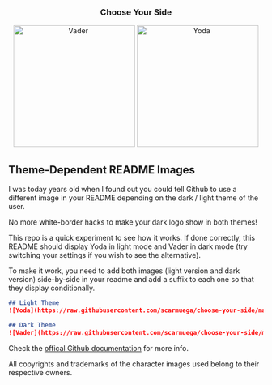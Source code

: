 <div align="center">
    <h3>Choose Your Side</h3>
    <img src="https://raw.githubusercontent.com/scarmuega/choose-your-side/master/vader.svg?sanitize=true#gh-dark-mode-only" alt="Vader" height="240">
    <img src="https://raw.githubusercontent.com/scarmuega/choose-your-side/master/yoda.svg?sanitize=true#gh-light-mode-only" alt="Yoda" height="240">
</div>

## Theme-Dependent README Images

I was today years old when I found out you could tell Github to use a different image in your README depending on the dark / light theme of the user.

No more white-border hacks to make your dark logo show in both themes!

This repo is a quick experiment to see how it works. If done correctly, this README should display Yoda in light mode and Vader in dark mode (try switching your settings if you wish to see the alternative).

To make it work, you need to add both images (light version and dark version) side-by-side in your readme and add a suffix to each one so that they display conditionally.

```markdown
## Light Theme
![Yoda](https://raw.githubusercontent.com/scarmuega/choose-your-side/master/yoda.svg?sanitize=true#gh-light-mode-only)

## Dark Theme
![Vader](https://raw.githubusercontent.com/scarmuega/choose-your-side/master/vader.svg?sanitize=true#gh-dark-mode-only)
```

Check the [offical Github documentation](https://docs.github.com/en/get-started/writing-on-github/getting-started-with-writing-and-formatting-on-github/basic-writing-and-formatting-syntax#specifying-the-theme-an-image-is-shown-to) for more info.

All copyrights and trademarks of the character images used belong to their respective owners.
